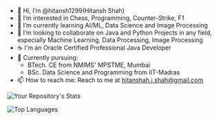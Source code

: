 - 👋 Hi, I’m @hitansh1299(Hitansh Shah)
- 👀 I’m interested in Chess, Programming, Counter-Strike, F1 
- 🌱 I’m currently learning AI/ML, Data Science and Image Processing
- 💞️ I’m looking to collaborate on Java and Python Projects in any field, especially Machine Learning, Data Processing, Image Processing
- ☕ I'm an Oracle Certified Professional Java Developer
- 📘 Currently pursuing: 
  - BTech. CE from NMIMS' MPSTME, Mumbai
  - BSc. Data Science and Programming from IIT-Madras
- 📫 How to reach me: Reach to me at hitanshah.j.shah@gmail.com

![Your Repository's Stats](https://github-readme-stats.vercel.app/api?username=hitansh1299&show_icons=true&theme=codeSTACKr)

![Top Languages](https://github-readme-stats.vercel.app/api/top-langs/?username=hitansh1299&theme=blue-green&hide=html,css,javascript&theme=codeSTACKr)
<!---
maverick1299/maverick1299 is a ✨ special ✨ repository because its `README.md` (this file) appears on your GitHub profile.
You can click the Preview link to take a look at your changes.
--->
